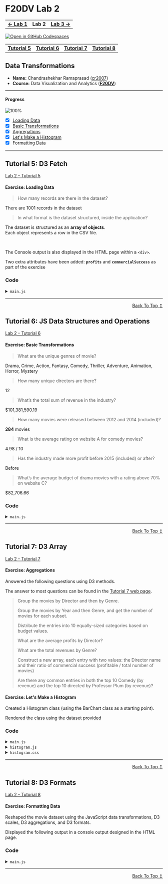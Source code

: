 
# F20DV Lab 2

<table>
	<tr>
		<td><b><a href="https://cr2007.github.io/F20DV-Lab1">← Lab 1</a></b></td>
		<td><b>Lab 2</b></td>
		<td><b><a href="https://cr2007.github.io/F20DV-Lab3">Lab 3 →</a></b></td>
	</tr>
</table>


[![Open in GitHub Codespaces](https://github.com/codespaces/badge.svg)](https://codespaces.new/cr2007/F20DV-Lab2)

<div align="center">
	<table>
		<tr>
			<td><b><a href="lab2_tutorial5.html">Tutorial 5</a></b></td>
			<td><b><a href="lab2_tutorial6.html">Tutorial 6</a></b></td>
			<td><b><a href="lab2_tutorial7.html">Tutorial 7</a></b></td>
			<td><b><a href="lab2_tutorial8.html">Tutorial 8</a></b></td>
		</tr>
	</table>
</div>


## Data Transformations

- **Name:** Chandrashekhar Ramaprasad ([cr2007](mailto:cr2007@hw.ac.uk))
- **Course:** Data Visualization and Analytics ([**F20DV**](https://curriculum.hw.ac.uk/coursedetails/F20DV?termcode=202324))

---

#### Progress
![100%](https://progress-bar.dev/100)

- [X] [Loading Data](#exercise-loading-data)
- [X] [Basic Transformations](#exercise-basic-transformations)
- [X] [Aggregations](#exercise-aggregations)
- [X] [Let's Make a Histogram](#exercise-lets-make-a-histogram)
- [X] [Formatting Data](#exercise-lets-make-a-histogram)

---

## Tutorial 5: D3 Fetch

[Lab 2 - Tutorial 5](https://cr2007.github.io/F20DV-Lab2/lab2_tutorial5.html)

#### Exercise: Loading Data

> How many records are there in the dataset?

There are 1001 records in the dataset

> In what format is the dataset structured, inside the application?

The dataset is structured as an **array of objects**.<br>
Each object represents a row in the CSV file.

<br>

The Console output is also displayed in the HTML page within a `<div>`.

Two extra attributes have been added: **`profits`** and **`commercialSuccess`** as part of the exercise

### Code

<link rel="stylesheet" href="https://cdnjs.cloudflare.com/ajax/libs/highlight.js/11.9.0/styles/default.min.css">
<script src="https://cdnjs.cloudflare.com/ajax/libs/highlight.js/11.9.0/highlight.min.js"></script>

<script>hljs.highlightAll();</script>

<details>
<summary><code>main.js</code></summary>
<pre><code class="language-javascript">"use strict";

// ... (Previous Code from Lab 1)

/** Exercise: D3 Fetch
 * Loads the data into the application
 */

let data = await d3.csv("data/movies_mock.csv", (d) => {
    // Calculate profit (will be helpful later on)
    let profits = +d.revenues - +d.budget;
    return {
        releaseDate: new Date(+d.release_year, d.release_month, 1),
        genre: d.genre,
        director: d.director,
        budget: +d.budget,
        revenues: +d.revenues,
        ratings_A: +d.ratings_A,
        ratings_B: +d.ratings_B,
        ratings_C: +d.ratings_C,
        profits: profits,
        commercialSuccess: profits > 0
    };
});

console.log(data); // Print the data to the console
</code></pre>
</details>

---
<div align="right">
	<a href="#progress">Back To Top ↥</a>
</div>

## Tutorial 6: JS Data Structures and Operations

[Lab 2 - Tutorial 6](https://cr2007.github.io/F20DV-Lab2/lab2_tutorial6.html)

#### Exercise: Basic Transformations

> What are the unique genres of movie?

Drama, Crime, Action, Fantasy, Comedy, Thriller, Adventure, Animation, Horror, Mystery

> How many unique directors are there?

12

> What’s the total sum of revenue in the industry?

$101,381,590.19

> How many movies were released between 2012 and 2014 (included)?

**284** movies

> What is the average rating on website A for comedy movies?

4.98 / 10

> Has the industry made more profit before 2015 (included) or after?

Before

> What’s the average budget of drama movies with a rating above 70% on website C?

$82,706.66

### Code

<details>
<summary><code>main.js</code></summary>
<pre><code class="language-javascript">"use strict";

// ... (Previous Code from Tutorial 6)

/**
 * This function returns an array of unique genres from the provided data.
 *
 * @param {Array} data - The data array containing movie objects.
 * @returns {Array} An array of unique genres.
 */
function getUniqueGenres(data) {
    let genres = data.map((d) => d.genre);

    let uniqueGenres = new Set(genres);

    return [...uniqueGenres];
}


/**
 * This function returns the count of unique directors from the provided data.
 *
 * @param {Array} data - The data array containing movie objects.
 * @returns {number} The count of unique directors.
 */
function countUniqueDirectors(data) {
    let directors = data.map((d) => d.director);

    let uniqueDirectors = new Set(directors);

    return [...uniqueDirectors].length;
}


/**
 * Calculates the total revenue from an array of data.
 *
 * @param {Array} data - The data array containing movie objects.
 * @returns {number} The total revenue.
 */
function sumRevenue(data) {
    return data.reduce((acc, d) => acc + d.revenues, 0);
}


/**
 * Calculates the number of movies released between two years.
 *
 * @param {Array} data - The data array containing movie objects.
 * @param {number} [year1=2012] - The start year (inclusive).
 * @param {number} [year2=2014] - The end year (inclusive).
 * @returns {number} The number of movies released between year1 and year2.
 */
function numberOfMoviesReleased(data, year1=2012, year2=2014) {
    return data.filter((d) => d.releaseDate.getFullYear() >= year1 && d.releaseDate.getFullYear() <= year2).length;
}


/**
 * Calculates the average rating for a given genre from a specific rating website.
 *
 * @param {Array} data - The data array containing movie objects.
 * @param {Array} [rating=data.ratings_A] - The rating value from a specific website.
 * @param {string} [genre="Comedy"] - The genre of the movies.
 * @returns {number} The average rating for the given genre.
 */
function getAverageGenreRating(data, rating="ratings_A", genre="Comedy") {
    let genreMovies = data.filter((d) => d.genre === genre);

    let ratings = genreMovies.map((d) => d[rating]);

    return ratings.reduce((acc, d) => acc + d, 0) / ratings.length;
}


/**
 * Checks if the movie industry made more profit before or after a given year.
 *
 * @param {Array} data - The data array containing movie objects.
 * @param {number} [year=2015] - The year to compare profits before and after.
 * @returns {string} "Before" if the industry made more profit before the given year, "After" otherwise.
 */
function industryMoreProfit(data, year=2015) {
    // Filter the data to only include movies released on or before the given year
    let moviesBeforeYear = data.filter((d) => d.releaseDate.getFullYear() <= year);
    // Calculate the total profit for movies released on or before the given year
    let profitBeforeYear1 = moviesBeforeYear.reduce((acc, d) => acc + d.profits, 0);

    // Filter the data to only include movies released after the given year
    let moviesAfterYear = data.filter((d) => d.releaseDate.getFullYear() > year);
    // Calculate the total profit for movies released after the given year
    let profitAfterYear1 = moviesAfterYear.reduce((acc, d) => acc + d.profits, 0);

    // Return "Before" if the profit before the given year is greater than the profit after, "After" otherwise
    return profitBeforeYear1 > profitAfterYear1 ? "Before" : "After";
}


/**
 * Calculates the average budget for movies of a given genre with a rating above a given value from a specific rating source.
 *
 * @param {Array} data - The data array containing movie objects.
 * @param {string} genre - The genre of the movies.
 * @param {number} minRating - The minimum rating.
 * @param {string} ratingSource - The source of the rating.
 * @returns {number} The average budget for movies of the given genre with a rating above the given value from the specified rating source.
 */
function calculateAverageBudget(data, genre="Drama", minRating=70, ratingSource="ratings_C") {
    // Filter the data to only include movies of the specified genre
    let genreMovies = data.filter((d) => d.genre === genre);

    // Filter the genreMovies array to only include movies with a rating above the specified value from the specified rating source
    let ratingMovies = genreMovies.filter((d) => d[ratingSource] > minRating);

    // Map the ratingMovies array to an array of budgets
    let budgets = ratingMovies.map((d) => d.budget);

    // Calculate and return the average budget
    return budgets.reduce((acc, d) => acc + d, 0) / budgets.length;
}

/* Main Functions */

// Q1. What are the unique genres of movies?
function Question1() {
    let uniqueGenres = getUniqueGenres(data);
    console.group("Q1. What are the unique genres of movies?")
    console.log(uniqueGenres);
    console.groupEnd();
    outputElement.innerText += `\n\nUnique Genres of Movies: \n${uniqueGenres.join(", ")}`;
}

function Question2() {
    let uniqueDirectorsCount = countUniqueDirectors(data);
    console.group("Q2. How many unique directors are there?")
    console.log(uniqueDirectorsCount);
    console.groupEnd();
    outputElement.innerText += `\n\nNo. of Unique Directors: ${uniqueDirectorsCount}`;
}

function Question3() {
    let totalRevenue = sumRevenue(data);
    console.group("Q3. What is the total revenue of all movies?")
    console.log(`$${totalRevenue.toLocaleString()}`);
    console.groupEnd();
    outputElement.innerText += `\n\nTotal Revenue: $${totalRevenue.toLocaleString()}`;
}

function Question4(year1, year2) {
    let releasedMoviesCount = numberOfMoviesReleased(data, year1, year2);
    console.group("Q4. How many movies were released between 2012 and 2014 (included) ?")
    console.log(releasedMoviesCount);
    console.groupEnd();
    outputElement.innerText += `\n\nNo. of Movies released between ${year1} and ${year2}: ${releasedMoviesCount}`;
}

function Question5(rating, genre) {
    let averageMovieRating = getAverageGenreRating(data, rating, genre);
    console.group("Q5. What is the average rating on website A for comedy movies?")
    console.log(`${averageMovieRating.toFixed(2)} / 10`);
    console.groupEnd();
    outputElement.innerText += `\n\nAverage Rating on Website A for ${genre} is: ${averageMovieRating.toFixed(2)} / 10`;
}

function Question6(year) {
    let beforeOrAfterYear = industryMoreProfit(data, year);
    console.group(`Q6. Has the industry made more profit before ${year} (included) or after?`)
    console.log(beforeOrAfterYear);
    console.groupEnd();
    outputElement.innerText += `\n\nIndustry made more profit before ${year} (included) or After?\n${beforeOrAfterYear}`;
}

function Question7(genre, minRating, ratingSource) {
    let averageBudget = calculateAverageBudget(data, genre, minRating, ratingSource).toFixed(2);
    console.group(`Q7. What’s the average budget of ${genre} movies with a rating above ${minRating}% on Website C?`)
    console.log(`$${Number(averageBudget).toLocaleString()}`);
    console.groupEnd();
    outputElement.innerText += `\n\nAverage budget of ${genre} movies with a rating above ${minRating}% on Website C: $${Number(averageBudget).toLocaleString()}`;
}


// Call the functions
Question1()
Question2()
Question3()
Question4(2012, 2014)
Question5("ratings_A", "Comedy")
Question6(2015)
Question7("Drama", 70, "ratings_C")

</code></pre>
</details>

---
<div align="right">
	<a href="#progress">Back To Top ↥</a>
</div>

## Tutorial 7: D3 Array

[Lab 2 - Tutorial 7](https://cr2007.github.io/F20DV-Lab2/lab2_tutorial7.html)

#### Exercise: Aggregations

Answered the following questions using D3 methods.

The answer to most questions can be found in the [Tutorial 7 web page](https://cr2007.github.io/F20DV-Lab2/lab2_tutorial7.html).

> Group the movies by Director and then by Genre.
>
> Group the movies by Year and then Genre, and get the number of movies for each subset.
>
> Distribute the entries into 10 equally-sized categories based on budget values.
>
> What are the average profits by Director?
>
> What are the total revenues by Genre?
>
> Construct a new array, each entry with two values: the Director name and their ratio of commercial success (profitable / total number of movies)
>
> Are there any common entries in both the top 10 Comedy (by revenue) and the top 10 directed by Professor Plum (by revenue)?


#### Exercise: Let's Make a Histogram

Created a Histogram class (using the BarChart class as a starting point).

Rendered the class using the dataset provided

### Code
<details>
<summary><code>main.js</code></summary>
<pre><code class="language-javascript">"use strict";

// Code from past tutorials (loading data)

/* Aggregations Exercise */

function Question1() {
    // Use d3.groups to group the data by director and then by genre
    let value = d3.groups(data, (d) => d.director, (d) => d.genre);

    // Log the grouped data
    console.group("Q1: Group the movies by Director and then by Genre.");
        console.log(value);
    console.groupEnd();
}

function Question2() {
    // Use d3.rollup to group the data by release year and genre, and count the number of movies for each subset
    let moviesPerYear = d3.rollup(data, (v) => v.length, (d) => d.releaseDate.getFullYear(), (d) => d.genre);

    // Log the grouped data
    console.group("Q2. Group the movies by Year and then Genre, and get the number of movies for each subset.");
        console.log(moviesPerYear);
    console.groupEnd();
}

function Question3() {
    // Create a bin generator with the value accessor function set to the budget property of the data elements
    // and the number of thresholds (bins) set to 10
    let budgetBins = d3.bin().value(d => d.budget).thresholds(10)(data);

    // Log the bins
    console.group("Q3. Distribute the entries into 10 equally-sized categories based on budget values.");
        console.log(budgetBins);
    console.groupEnd();
}

function Question4() {
    // Use d3.flatRollup to group the data by director and calculate the average profits for each director
    let avgProfits = d3.flatRollup(data, v => d3.mean(v, d => d.profits), d => d.director);

    // Log the average profits by director
    console.group("Q4. What are the average profits by Director?");
        console.log(avgProfits);
    console.groupEnd();
}

function Question5() {
    // Use d3.flatRollup to group the data by genre and calculate the total revenues for each genre
    let totalRevenues = d3.flatRollup(data, v => d3.sum(v, d => d.revenues), d => d.genre);

    // Log the total revenues by genre
    console.group('Q5. What are the total revenues by Genre?');
        console.log(totalRevenues);
    console.groupEnd();
}

function Question6() {
    // Get the set of directors
    let directors = new Set(data.map(d => d.director));

    // Get the number of movies by director
    let numMoviesByDirector = d3.rollup(data, v => v.length, d => d.director);

    // Get the number of successful movies by director
    let numSuccessByDirector = d3.rollup(data.filter(d => d.commercialSuccess), v => v.length, d => d.director);

    // Calculate the ratio of commercial success for each director
    let ratio = d3.map(directors, d => [d, numSuccessByDirector.get(d) / numMoviesByDirector.get(d)]);

    // Log the success rate by director
    console.group("Q6. Construct a new array, each entry with two values: the Director name and their ratio of commercial success (profitable / total number of movies)");
        console.log("Success Rate by Director:\n", ratio);
    console.groupEnd();
}

function Question7() {
    // Define a comparator function to sort by descending order of revenues
    let revenues = (a, b) => d3.descending(a.revenues, b.revenues);

    // Define a filter function to filter out Top 10 values
    let top10 = (d, i) => i < 10;

    // Filter the data to include only Comedy movies, sort them by revenues in descending order, and then filter to get the top 10
    let top10Comedy = d3.sort(data.filter(d => d.genre === 'Comedy'), revenues).filter(top10);

    // Filter the data to include only movies directed by Professor Plum, sort them by revenues in descending order, and then filter to get the top 10
    let top10Plum = d3.sort(data.filter(d => d.director === "Professor Plum"), revenues).filter(top10);

    // Use d3.intersection to find the common entries between the top 10 Comedy movies and the top 10 movies directed by Professor Plum
    let commonMovies = Array.from(d3.intersection(top10Comedy, top10Plum));

    // Log the common movies
    console.group("Q7. Are there any common entries in both the top 10 Comedy (by revenue) and the top 10 directed by Professor Plum (by revenue)?");
        console.log("Common movies in Top 10 entries\n", commonMovies);
    console.groupEnd();
}

/* Histogram Code */
let histogram1 = new Histogram("div#histogram1", 800, 500, [10, 40, 60, 25]);
let profits = data.map(d => d.profits);
histogram1.setLabels("Profits", "Frequencies").render(profits, 20);
</code></pre>
</details>

<details>
<summary><code>histogram.js</code></summary>
<pre><code class="language-javascript">export default class Histogram {
    // Attributes (you can make those private too)
    width; height; margin;    // Size
    svg; chart; bars;         // Selections
    axisX; axisY;             // Axes
    labelX; labelY;           // Labels
    scaleX; scaleY;           // Scales
    data;                     // Internal Data

    /*
    - container: DOM selector
    - width: visualization width
    - height: visualization heigh
    - margin: chart area margins [top, bottom, left, right]
    */
    constructor(container, width, height, margin) {
        this.width  = width;
        this.height = height;
        this.margin = margin;

        this.svg = d3.select(container).append("svg")
            .classed("histogram", true)
            .attr("width", this.width).attr("height", this.height);

        this.chart = this.svg.append("g")
            .attr("transform", `translate(${this.margin[2]}, ${this.margin[0]})`);

        this.bars = this.chart.selectAll("rect.bar");

        // Axes
        this.axisX = this.svg.append("g")
            .attr("transform", `translate(${this.margin[2]}, ${this.height - this.margin[1]})`);
        this.axisY = this.svg.append("g")
            .attr("transform", `translate(${this.margin[2]}, ${this.margin[0]})`);

        // Labels
        this.labelX = this.svg.append("text").classed("legend", true)
            .attr("transform", `translate(${this.width / 2}, ${this.height})`)
            .style("text-anchor", "middle").attr("dy", -5);

        this.labelY = this.svg.append("text").classed("legend", true)
            .attr("transform", `translate(0, ${this.margin[0]})rotate(-90)`)
            .style("text-anchor", "end").attr("dy", 15);
    }

    #updateScales() {
        let chartWidth  = this.width  - this.margin[2] - this.margin[3],
            chartHeight = this.height - this.margin[0] - this.margin[1];

        let rangeX = [0, chartWidth],
            rangeY = [chartHeight, 0];

        let domainX = [d3.min(this.data, d => d[1]), d3.max(this.data, d => d[2])],
            domainY = [0, d3.max(this.data, (d) => d[0])];

        this.scaleX = d3.scaleLinear(domainX, rangeX);
        this.scaleY = d3.scaleLinear(domainY, rangeY).nice();
    }

    #updateAxes() {
        let axisGenX = d3.axisBottom(this.scaleX),
            axisGenY = d3.axisLeft(this.scaleY).tickFormat(d3.format(".0%"));

        this.axisX.call(axisGenX);
        this.axisY.call(axisGenY);
    }

    // Private methods
    // data is in the format [[key, value], ...]
    #updateBars() {
        this.bars = this.bars
            .data(this.data, (d) => d[0])
            .join("rect")
            .classed("bar", true)
            .attr("x", (d) => this.scaleX(d[1]) + 0.5)
            .attr("y", (d) => this.scaleY(d[0]))
            .attr("width", d => this.scaleX(d[2]) - this.scaleX(d[1]) - 1)
            .attr("height", (d) => this.scaleY(0) - this.scaleY(d[0]));
    }

    // Public API

    // The dataset parameter needs to be in a generic format,
    // so that it works for all future data
    // here we assume a [[k, v], ...] format for efficiency
    render(dataset, thresholds = 10) {
        // bin generator
        let binGen = d3.bin().thresholds(thresholds);

        // generate data: [[ratio, bin_lower, bin_uppper], ...]
        this.data = binGen(dataset).map((d) => [d.length / dataset.length, d.x0, d.x1]);
        this.#updateScales();
        this.#updateBars();
        this.#updateAxes();
        return this; // to allow chaining
    }

    setLabels(labelX = "values", labelY = "frequencies") {
        this.labelX.text(labelX);
        this.labelY.text(labelY);
        return this; // to allow chaining
    }
}
</code></pre>
</details>

<details>
<summary><code>histogram.css</code></summary>
<pre><code class="language-css">svg.histogram {
    fill: #3F94D3;
    stroke: #003C71;
    stroke-width: 2px;
    border: #FBFAF2 1px solid;
}

text {
    font-family: sans-serif;
    font-size: 12px;
    fill: #121212;
    stroke: none;
}

@media (prefers-color-scheme: dark) {
    svg.histogram {
        fill: #52AEFF;
        stroke: #FBFAF2;
        stroke-width: 0.5px;
    }

    svg.histogram text {
        fill: #FBFAF2;
    }
}
</code></pre>
</details>

---
<div align="right">
	<a href="#progress">Back To Top ↥</a>
</div>

## Tutorial 8: D3 Formats

[Lab 2 - Tutorial 8](https://cr2007.github.io/F20DV-Lab2/lab2_tutorial8.html)

#### Exercise: Formatting Data

Reshaped the movie dataset using the JavaScript data transformations, D3 scales, D3 aggregations, and D3 formats.

Displayed the following output in a console output designed in the HTML page.

### Code
<details>
<summary><code>main.js</code></summary>
<pre><code class="language-javascript">"use strict";

// Code from past tutorials (loading data)

/* Exercise: Data Formatting */

// Data formats
let formatDate = d3.timeFormat("%B %Y"); // Format date as "<long-month> <4 digit year>"
let percentageFormat = d3.format(".2%");
let siFormat = d3.format(".4s"); // SI prefixed format with 4 significant digits
let scaleA = d3.scaleLinear([0,  10], [0, 1]),
    scaleB = d3.scaleLinear([1,   5], [0, 1]),
    scaleC = d3.scaleLinear([0, 100], [0, 1]);

let sortedData = d3.sort(data, d => d.profits); // Sort the data by profits

// Reshape the data
let reshapedData = sortedData.map(d => {
    return {
        release: formatDate(d.releaseDate),
        genre: d.genre,
        director: d.director,
        rating: percentageFormat(d3.mean([scaleA(d.ratings_A), scaleB(d.ratings_B), scaleC(d.ratings_C)])),
        profits: siFormat(d.profits)
    }
});

let nestedData = d3.groups(reshapedData, d => d.genre, d => d.director); // Nest the data by genre and director

// Print the data to the console
console.groupCollapsed("View formatted data here ↓")
console.log(nestedData);
console.groupEnd();
</code></pre>
</details>

---
<div align="right">
	<a href="#progress">Back To Top ↥</a>
</div>
